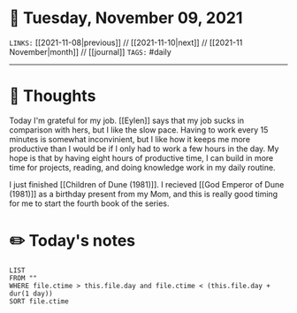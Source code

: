 # 📅 Tuesday, November 09, 2021
`LINKS:` [[2021-11-08|previous]] // [[2021-11-10|next]] // [[2021-11 November|month]] // [[journal]] 
`TAGS:` #daily

---
# 💭 Thoughts
Today I'm grateful for my job. [[Eylen]] says that my job sucks in comparison with hers, but I like the slow pace. Having to work every 15 minutes is somewhat inconvinient, but I like how it keeps me more productive than I would be if I only had to work a few hours in the day. My hope is that by having eight hours of productive time, I can build in more time for projects, reading, and doing knowledge work in my daily routine. 

I just finished [[Children of Dune (1981)]]. I recieved [[God Emperor of Dune (1981)]] as a birthday present from my Mom, and this is really good timing for me to start the fourth book of the series. 

# ✏️ Today's notes
```dataview
LIST 
FROM ""
WHERE file.ctime > this.file.day and file.ctime < (this.file.day + dur(1 day))
SORT file.ctime
```
